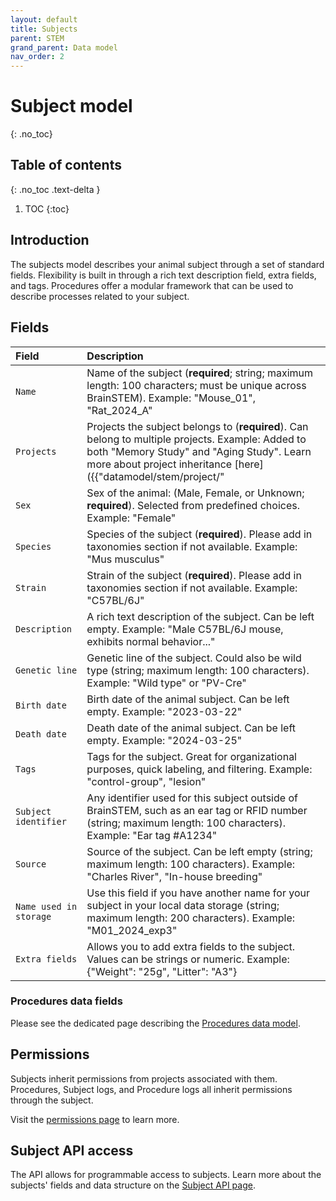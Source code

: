 ```yaml
---
layout: default
title: Subjects
parent: STEM
grand_parent: Data model
nav_order: 2
---
```


# Subject model
{: .no_toc}

## Table of contents
{: .no_toc .text-delta }

1. TOC
{:toc}

## Introduction

The subjects model describes your animal subject through a set of standard fields. Flexibility is built in through a rich text description field, extra fields, and tags. Procedures offer a modular framework that can be used to describe processes related to your subject.

## Fields

| Field | Description |
|:------|:------------|
| `Name` | Name of the subject (**required**; string; maximum length: 100 characters; must be unique across BrainSTEM). Example: "Mouse_01", "Rat_2024_A" |
| `Projects` | Projects the subject belongs to (**required**). Can belong to multiple projects. Example: Added to both "Memory Study" and "Aging Study". Learn more about project inheritance [here]({{"datamodel/stem/project/"|absolute_url}}). |
| `Sex` | Sex of the animal: (Male, Female, or Unknown; **required**). Selected from predefined choices. Example: "Female" |
| `Species` | Species of the subject (**required**). Please add in taxonomies section if not available. Example: "Mus musculus" |
| `Strain` | Strain of the subject (**required**). Please add in taxonomies section if not available. Example: "C57BL/6J" |
| `Description` | A rich text description of the subject. Can be left empty. Example: "Male C57BL/6J mouse, exhibits normal behavior..." |
| `Genetic line` | Genetic line of the subject. Could also be wild type (string; maximum length: 100 characters). Example: "Wild type" or "PV-Cre" |
| `Birth date` | Birth date of the animal subject. Can be left empty. Example: "2023-03-22" |
| `Death date` | Death date of the animal subject. Can be left empty. Example: "2024-03-25" |
| `Tags` | Tags for the subject. Great for organizational purposes, quick labeling, and filtering. Example: "control-group", "lesion" |
| `Subject identifier` | Any identifier used for this subject outside of BrainSTEM, such as an ear tag or RFID number (string; maximum length: 100 characters). Example: "Ear tag #A1234" |
| `Source` | Source of the subject. Can be left empty (string; maximum length: 100 characters). Example: "Charles River", "In-house breeding" |
| `Name used in storage` | Use this field if you have another name for your subject in your local data storage (string; maximum length: 200 characters). Example: "M01_2024_exp3" |
| `Extra fields` | Allows you to add extra fields to the subject. Values can be strings or numeric. Example: {"Weight": "25g", "Litter": "A3"} |

### Procedures data fields

Please see the dedicated page describing the [Procedures data model]({{"datamodel/modules/procedure"|absolute_url}}).


## Permissions

Subjects inherit permissions from projects associated with them. Procedures, Subject logs, and Procedure logs all inherit permissions through the subject.

Visit the [permissions page]({{"datamodel/permissions/"|absolute_url}}) to learn more. 

## Subject API access

The API allows for programmable access to subjects. Learn more about the subjects' fields and data structure on the [Subject API page]({{"api/stem/subject/"|absolute_url}}).
